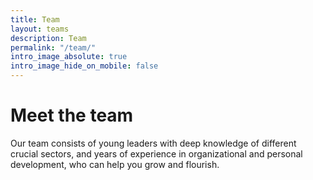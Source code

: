 ```yaml
---
title: Team
layout: teams
description: Team
permalink: "/team/"
intro_image_absolute: true
intro_image_hide_on_mobile: false
---
```


# Meet the team

Our team consists of young leaders with deep knowledge of different crucial sectors, and years of experience in organizational and personal development, who can help you grow and flourish.
